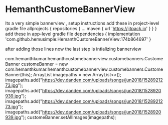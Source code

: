 # HemanthCustomeBannerView
 Its a very simple bannerview ,
 setup instructions
 add these  in project-level gradle file 
 	allprojects {
		repositories {
			...
			maven { url 'https://jitpack.io' }
		}
	}
add these in app-level gradle file
	dependencies {
	        implementation 'com.github.hemusimple:HemanthCustomeBannerView:174b864697'
	}

after adding those lines 
now the last step is intializing bannerview 

 com.hemanthkumar.hemanthcustomebannerview.customebanners.CustomeBanner customeBanner = new com.hemanthkumar.hemanthcustomebannerview.customebanners.CustomeBanner(this);
        ArrayList<String> imagepaths = new ArrayList<>();
        imagepaths.add("https://dev.danden.com/uploads/songs/jun2018/1528921273.jpg");
        imagepaths.add("https://dev.danden.com/uploads/songs/jun2018/1528920939.jpg");
        imagepaths.add("https://dev.danden.com/uploads/songs/jun2018/1528921273.jpg");
        imagepaths.add("https://dev.danden.com/uploads/songs/jun2018/1528920939.jpg");
        customeBanner.setAllImages(imagepaths); 	
